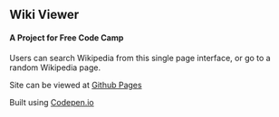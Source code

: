 ## Wiki Viewer

#### A Project for Free Code Camp

Users can search Wikipedia from this single page interface, or go to a random Wikipedia page.

Site can be viewed at [Github Pages](https://tylerkkp.github.io/wikiViewer/)

Built using [Codepen.io](https://codepen.io/tylerkkp/pen/wmVOLR)
